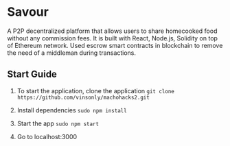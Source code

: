 # Savour

A P2P decentralized platform that allows users to share homecooked food without any commission fees. It is built with React, Node.js, Solidity on top of Ethereum network. Used escrow smart contracts in blockchain to remove the need of a middleman during transactions.

## Start Guide

1. To start the application, clone the application
`git clone https://github.com/vinsonly/machohacks2.git`

2. Install dependencies
`sudo npm install`

3. Start the app
`sudo npm start`

4. Go to localhost:3000
